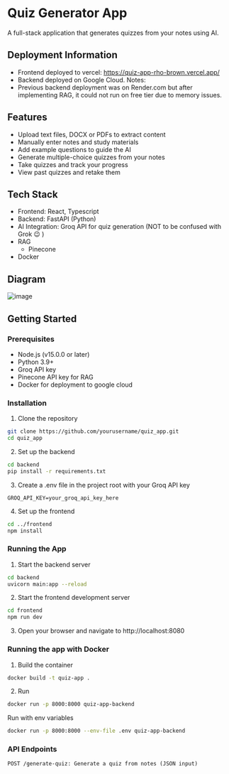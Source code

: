 # Quiz Generator App

A full-stack application that generates quizzes from your notes using AI.

## Deployment Information
- Frontend deployed to vercel: https://quiz-app-rho-brown.vercel.app/
- Backend deployed on Google Cloud.
Notes:
- Previous backend deployment was on Render.com but after implementing RAG, it could not run on free tier due to memory issues. 

## Features
- Upload text files, DOCX or PDFs to extract content
- Manually enter notes and study materials
- Add example questions to guide the AI
- Generate multiple-choice quizzes from your notes
- Take quizzes and track your progress
- View past quizzes and retake them
  
## Tech Stack

- Frontend: React, Typescript
- Backend: FastAPI (Python)
- AI Integration: Groq API for quiz generation (NOT to be confused with Grok :wink: )
- RAG
  - Pinecone
- Docker

## Diagram
![image](https://github.com/user-attachments/assets/cbe1eb86-8259-42e5-b477-003e69648a5c)


## Getting Started
### Prerequisites
- Node.js (v15.0.0 or later)
- Python 3.9+
- Groq API key
- Pinecone API key for RAG
- Docker for deployment to google cloud

### Installation

1. Clone the repository

```sh
git clone https://github.com/yourusername/quiz_app.git
cd quiz_app
```
2. Set up the backend

```sh
cd backend
pip install -r requirements.txt
```

3. Create a .env file in the project root with your Groq API key

```
GROQ_API_KEY=your_groq_api_key_here
```

4. Set up the frontend

```sh
cd ../frontend
npm install
```


### Running the App

1. Start the backend server

```sh
cd backend
uvicorn main:app --reload
```

2. Start the frontend development server

```sh
cd frontend
npm run dev
```
3. Open your browser and navigate to http://localhost:8080

### Running the app with Docker

1. Build the container
```sh
docker build -t quiz-app .

```
2. Run

```sh
docker run -p 8000:8000 quiz-app-backend

```

Run with env variables

```sh
docker run -p 8000:8000 --env-file .env quiz-app-backend

```


### API Endpoints
```
POST /generate-quiz: Generate a quiz from notes (JSON input)
```
